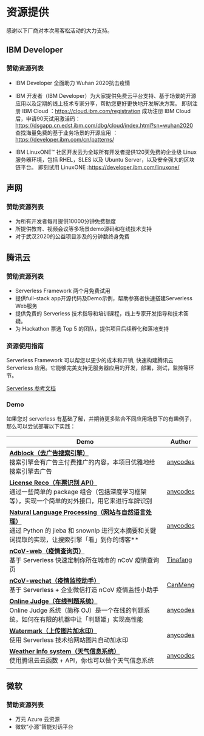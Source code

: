 # 资源提供

感谢以下厂商对本次黑客松活动的大力支持。

## IBM Developer

### 赞助资源列表
- IBM Developer 全面助力 Wuhan 2020抗击疫情

- IBM 开发者（IBM Developer）为大家提供免费云平台支持、基于场景的开源应用以及定期的线上技术专家分享，帮助您更好更快地开发解决方案。
      即刻注册 IBM Cloud  ：https://cloud.ibm.com/registration
      成功注册 IBM Cloud 后，申请90天试用激活码： https://dsgapp.cn.edst.ibm.com/dbg/cloud/index.html?sn=wuhan2020
      查找海量免费的基于业务场景的开源应用 ：https://developer.ibm.com/cn/patterns/

- IBM LinuxONE™ 社区开发云为全球所有开发者提供120天免费的企业级 Linux 服务器环境，包括 RHEL，SLES 以及 Ubuntu Server，以及安全强大的区块链平台。
   即刻试用 LinuxONE :https://developer.ibm.com/linuxone/


## 声网

### 赞助资源列表

- 为所有开发者每月提供10000分钟免费额度
- 所提供教育、视频会议等多场景demo源码和在线技术支持
- 对于武汉2020的公益项目涉及的分钟数终身免费


## 腾讯云

### 赞助资源列表

- Serverless Framework 两个月免费试用
- 提供full-stack app开源代码及Demo示例，帮助参赛者快速搭建Serverless Web服务
- 提供免费的 Serverless 技术指导和培训课程，线上专家开发指导和技术答疑。
- 为 Hackathon 票选 Top 5 的团队，提供项目后续孵化和落地支持

### 资源使用指南

Serverless Framework 可以帮您以更少的成本和开销, 快速构建腾讯云 Serverless 应用。它能够完美支持无服务器应用的开发，部署，测试，监控等环节。

[Serverless 参考文档](https://serverless.com/cn/framework/docs/ "Serverless 参考文档")

### Demo

如果您对 serverless 有基础了解，并期待更多贴合不同应用场景下的有趣例子，那么可以尝试部署以下实践：

| Demo | Author |
|------|------------|
| [**Adblock（去广告搜索引擎）**](https://github.com/TencentCloud/Serverless-demos/tree/master/Adblock%EF%BC%88%E5%8E%BB%E5%B9%BF%E5%91%8A%E6%90%9C%E7%B4%A2%E5%BC%95%E6%93%8E%EF%BC%89 "**Adblock（去广告搜索引擎）**") <br>搜索引擎会有广告主付费推广的内容，本项目优雅地给搜索引擎去广告 | [anycodes](https://github.com/anycodes) |
| [**License Reco（车票识别 API）**](https://github.com/TencentCloud/Serverless-demos/tree/master/License%20Reco%EF%BC%88%E8%BD%A6%E7%A5%A8%E8%AF%86%E5%88%AB%20API%EF%BC%89 "**License Reco（车票识别 API）**") <br>通过一些简单的 package 组合（包括深度学习框架等），实现一个简单的对外接口，用它来进行车牌识别 | [anycodes](https://github.com/anycodes) |
| [**Natural Language Processing（网站与自然语言处理）**](https://github.com/TencentCloud/Serverless-demos/tree/master/Natural%20Language%20Processing%EF%BC%88%E7%BD%91%E7%AB%99%E4%B8%8E%E8%87%AA%E7%84%B6%E8%AF%AD%E8%A8%80%E5%A4%84%E7%90%86%EF%BC%89 "**Natural Language Processing（网站与自然语言处理）**")  <br>通过 Python 的 jieba 和 snownlp 进行文本摘要和关键词提取的实现，让搜索引擎「看」到你的博客** | [anycodes](https://github.com/anycodes) |
| [**nCoV-web（疫情查询页）**](https://github.com/TencentCloud/Serverless-demos/tree/master/nCoV-web%EF%BC%88%E7%96%AB%E6%83%85%E6%9F%A5%E8%AF%A2%E9%A1%B5%EF%BC%89 "**nCoV-web（疫情查询页）**") <br>基于 Serverless 快速定制你所在城市的 nCoV 疫情查询页 | [Tinafang](https://github.com/tinafangkunding) |
| [**nCoV-wechat（疫情监控助手）** ](https://github.com/TencentCloud/Serverless-demos/tree/master/nCoV-wechat%EF%BC%88%E7%96%AB%E6%83%85%E7%9B%91%E6%8E%A7%E5%8A%A9%E6%89%8B%EF%BC%89 "**nCoV-wechat（疫情监控助手）** ") <br>基于 Serverless + 企业微信打造 nCoV 疫情监控小助手 | [CanMeng](https://github.com/canmengfly) |
| [**Online Judge（在线判题系统）**](https://github.com/TencentCloud/Serverless-demos/tree/master/Online%20Judge%EF%BC%88%E5%9C%A8%E7%BA%BF%E5%88%A4%E9%A2%98%E7%B3%BB%E7%BB%9F%EF%BC%89 "**Online Judge（在线判题系统）**")  <br>Online Judge 系统（简称 OJ）是一个在线的判题系统，如何在有限的机器中让「判题姬」实现高性能 | [anycodes](https://github.com/anycodes) |
| [**Watermark（上传图片加水印）**](https://github.com/TencentCloud/Serverless-demos/tree/master/Watermark%EF%BC%88%E4%B8%8A%E4%BC%A0%E5%9B%BE%E7%89%87%E5%8A%A0%E6%B0%B4%E5%8D%B0%EF%BC%89 "**Watermark（上传图片加水印）**")  <br>使用 Serverless 技术给网站图片自动加水印 | [anycodes](https://github.com/anycodes) |
| [**Weather info system（天气信息系统）**](https://github.com/TencentCloud/Serverless-demos/tree/master/Weather%20info%20system%EF%BC%88%E5%A4%A9%E6%B0%94%E4%BF%A1%E6%81%AF%E7%B3%BB%E7%BB%9F%EF%BC%89 "**Weather info system（天气信息系统）**") <br>使用腾讯云云函数 + API，你也可以做个天气信息系统 | [anycodes](https://github.com/anycodes) |
|                                                              |                                                |

## 微软

### 赞助资源列表

- 万元 Azure 云资源
- 微软“小源”智能对话平台
